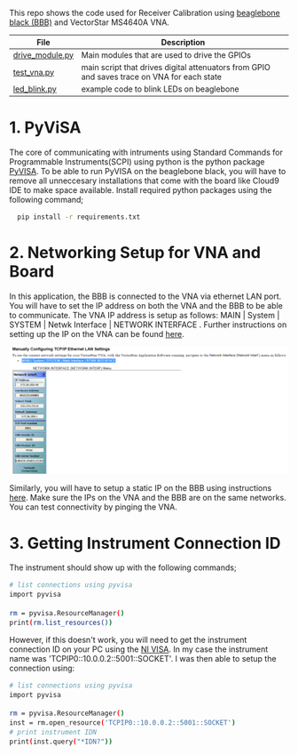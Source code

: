 
This repo shows the code used for Receiver Calibration using [beaglebone black (BBB)](https://beagleboard.org/black) and VectorStar MS4640A VNA.

<div align="center">
  
| File | Description |
|---|---|
| [drive_module.py](https://github.com/SitwalaM/cefim_vna_beagle/blob/main/scripts/drive_module.py) | Main modules that are used to drive the GPIOs|
| [test_vna.py](https://github.com/SitwalaM/cefim_vna_beagle/blob/main/scripts/test_vna.py) | main script that drives digital attenuators from GPIO and saves trace on VNA for each state|
|[led_blink.py](https://github.com/SitwalaM/cefim_vna_beagle/blob/main/scripts/led_blink.py)  | example code to blink LEDs on beaglebone |
  
</div>

# 1. PyViSA

The core of communicating with intruments using Standard Commands for Programmable Instruments(SCPI) using python is the python package [PyVISA](https://pyvisa.readthedocs.io/en/latest/introduction/getting.html). To be able to run PyVISA on the beaglebone black, you will have to remove all unneccesary installations that come with the board like Cloud9 IDE to make space available. Install required python packages using the following command;

```bash
  pip install -r requirements.txt 
```

# 2. Networking Setup for VNA and Board

In this application, the BBB is connected to the VNA via ethernet LAN port. You will have to set the IP address on both the VNA and the BBB to be able to communicate. The VNA IP address is setup as follows: MAIN | System | SYSTEM | Netwk Interface | NETWORK INTERFACE . Further instructions on setting up the IP on the VNA can be found [here](https://dl.cdn-anritsu.com/en-us/test-measurement/ohs/10450-00008L-MS4640A-VectorStar-HELP/index.html#page/Programming_Commands%2FPM_Ch1_GeneralInfo.02.5.html%23).

<div align="center">
  
![](images/vna_network.PNG)
  
</div>

Similarly, you will have to setup a static IP on the BBB using instructions [here](https://subscription.packtpub.com/book/iot-&-hardware/9781784390204/2/ch02lvl1sec12/setting-up-a-static-ip-on-the-beaglebone). Make sure the IPs on the VNA and the BBB are on the same networks. You can test connectivity by pinging the VNA.

# 3. Getting Instrument Connection ID

The instrument should show up with the following commands;

```bash
# list connections using pyvisa
import pyvisa

rm = pyvisa.ResourceManager()
print(rm.list_resources())
```
However, if this doesn't work, you will need to get the instrument connection ID on your PC using the [NI VISA](https://www.ni.com/en-za/support/downloads/drivers/download.ni-visa.html#460225). In my case the instrument name was 'TCPIP0::10.0.0.2::5001::SOCKET'. I was then able to setup the connection using:

```bash
# list connections using pyvisa
import pyvisa

rm = pyvisa.ResourceManager()
inst = rm.open_resource('TCPIP0::10.0.0.2::5001::SOCKET')
# print instrument IDN
print(inst.query("*IDN?"))
```
